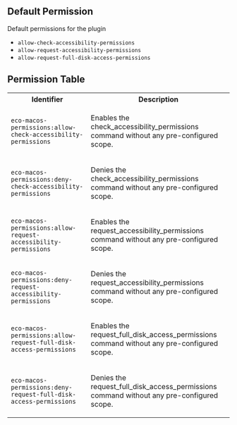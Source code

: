 ## Default Permission

Default permissions for the plugin

- `allow-check-accessibility-permissions`
- `allow-request-accessibility-permissions`
- `allow-request-full-disk-access-permissions`

## Permission Table

<table>
<tr>
<th>Identifier</th>
<th>Description</th>
</tr>


<tr>
<td>

`eco-macos-permissions:allow-check-accessibility-permissions`

</td>
<td>

Enables the check_accessibility_permissions command without any pre-configured scope.

</td>
</tr>

<tr>
<td>

`eco-macos-permissions:deny-check-accessibility-permissions`

</td>
<td>

Denies the check_accessibility_permissions command without any pre-configured scope.

</td>
</tr>

<tr>
<td>

`eco-macos-permissions:allow-request-accessibility-permissions`

</td>
<td>

Enables the request_accessibility_permissions command without any pre-configured scope.

</td>
</tr>

<tr>
<td>

`eco-macos-permissions:deny-request-accessibility-permissions`

</td>
<td>

Denies the request_accessibility_permissions command without any pre-configured scope.

</td>
</tr>

<tr>
<td>

`eco-macos-permissions:allow-request-full-disk-access-permissions`

</td>
<td>

Enables the request_full_disk_access_permissions command without any pre-configured scope.

</td>
</tr>

<tr>
<td>

`eco-macos-permissions:deny-request-full-disk-access-permissions`

</td>
<td>

Denies the request_full_disk_access_permissions command without any pre-configured scope.

</td>
</tr>
</table>

